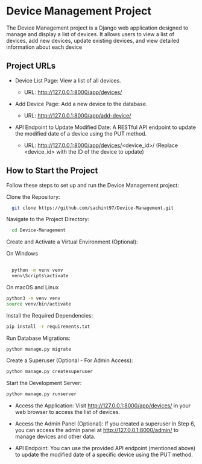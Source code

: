 
# Device Management Project

The Device Management project is a Django web application designed to manage and display a list of devices. It allows users to view a list of devices, add new devices, update existing devices, and view detailed information about each device


## Project URLs

* Device List Page: View a list of all devices.
    * URL: http://127.0.0.1:8000/app/devices/

* Add Device Page: Add a new device to the database.
    * URL: http://127.0.0.1:8000/app/add-device/

* API Endpoint to Update Modified Date: A RESTful API endpoint to update the modified date of a device using the PUT method.

    * URL: http://127.0.0.1:8000/app/devices/<device_id>/ (Replace <device_id> with the ID of the device to update)


## How to Start the Project

Follow these steps to set up and run the Device Management project:

Clone the Repository:
```bash
  git clone https://github.com/sachint97/Device-Management.git
```
Navigate to the Project Directory:

```bash
  cd Device-Management
```

Create and Activate a Virtual Environment (Optional):

On Windows
```bash
  
  python -m venv venv
  venv\Scripts\activate
```

 On macOS and Linux
```bash
python3 -m venv venv
source venv/bin/activate
```
Install the Required Dependencies:
```bash
pip install -r requirements.txt
```
Run Database Migrations:
```bash
python manage.py migrate
```

Create a Superuser (Optional - For Admin Access):
```bash
python manage.py createsuperuser
```

Start the Development Server:
```bash
python manage.py runserver
```

* Access the Application: Visit http://127.0.0.1:8000/app/devices/ in your web browser to access the list of devices.

* Access the Admin Panel (Optional): If you created a superuser in Step 6, you can access the admin panel at http://127.0.0.1:8000/admin/ to manage devices and other data.

* API Endpoint: You can use the provided API endpoint (mentioned above) to update the modified date of a specific device using the PUT method.

